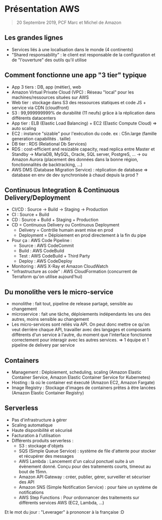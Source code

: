 # Présentation AWS
> 20 Septembre 2019, PCF
> Marc et Michel de Amazon

## Les grandes lignes
- Services liés à une localisation dans le monde (4 continents)
- "Shared responsability" : le client est responsable de la configuration et de "l'ouverture" des outils qu'il utilise

## Comment fonctionne une app "3 tier" typique
- App 3 tiers : DB, app (métier), web
- Amazon Virtual Private Cloud (VPC) : Réseau "local" pour les machines/ressources situées sur AWS
- Web tier : stockage dans S3 des ressources statiques et code JS + service via CDN (cloudfront)
- S3 : 99,999999999% de durabilité (11 neufs) grâce à la réplication dans différents datacenters
- App tier : ELB (Elastic Load Balancing) + EC2 (Elastic Compute Cloud) => auto scaling
- EC2 : instance "sizable" pour l'exécution du code. ex : C5n.large (famille generation capabilités . taille)
- DB tier : RDS (Relational Db Services)
- RDS : cost-efficient and resizable capacity, read replica entre Master et Standby
        -> MariaDB, MySQL, Oracle, SQL server, PostgreS, ...
        -> ou Amazon Aurora (placement des données dans la bonne région, fonctionnalités de backtracking, ...)
- AWS DMS (Database Migration Service) : réplication de database => database en env de dev synchronisée à chaud depuis la prod ?

## Continuous Integration & Continuous Delivery/Deployment
- CI/CD : Source -> Build -> Staging -> Production
- CI : Source + Build
- CD : Source + Build + Staging + Production
- CD = Continuous Delivery ou Continuous Deployment
    - Delivery = Contrôle humain avant mise en prod
    - Deployment = Déploiement en prod directement à la fin du pipe
- Pour ça : AWS Code Pipeline :
    - Source : AWS CodeCommit
    - Build : AWS CodeBuild
    - Test : AWS CodeBuild + Third Party
    - Deploy : AWS CodeDeploy
- Monitoring : AWS X-Ray et Amazon CloudWatch
- "infrastructure as code" : AWS CloudFormation (concurrent de Terraform qu'on utilise aujourd'hui)

## Du monolithe vers le micro-service
- monolithe : fait tout, pipeline de release partagé, sensible au changement
- microservice : fait une tâche, déploiements indépendants les uns des autres, moins sensible au changement
- Les micro-services sont reliés via API. On peut donc mettre ce qu'on veut derrière chaque API, travailler avec des langages et composants différents d'un service à l'autre, du moment que l'interface fonctionne correctement pour interagir avec les autres services.
    => 1 équipe et 1 pipeline de delivery par service

## Containers
- Management : Déploiement, scheduling, scaling (Amazon Elastic Container Service, Amazon Elastic Container Service for Kubernetes)
- Hosting : là où le container est éxecuté (Amazon EC2, Amazon Fargate)
- Image Registry : Stockage d'images de containers prêtes à être lancées (Amazon Elastic Container Registry)

## Serverless
- Pas d'infrastructure à gérer
- Scaling automatique
- Haute disponibilité et sécurisé
- Facturation à l'utilisation
- Différents produits serverless :
    - S3 : stockage d'objets
    - SQS (Simple Queue Service) : système de file d'attente pour stocker et récupérer des messages
    - AWS Lambda : Lancement d'un calcul ponctuel suite à un évènement donné. Conçu pour des traitements courts, timeout au bout de 15mn.
    - Amazon API Gateway : créer, publier, gérer, surveiller et sécuriser des API
    - Amazon SNS (Simple Notification Service) : pour faire un système de notifications
    - AWS Step Functions : Pour ordonnancer des traitements sur différents services AWS (EC2, Lambda, ...)



Et le mot du jour : "Leverager" à prononcer à la française :D
